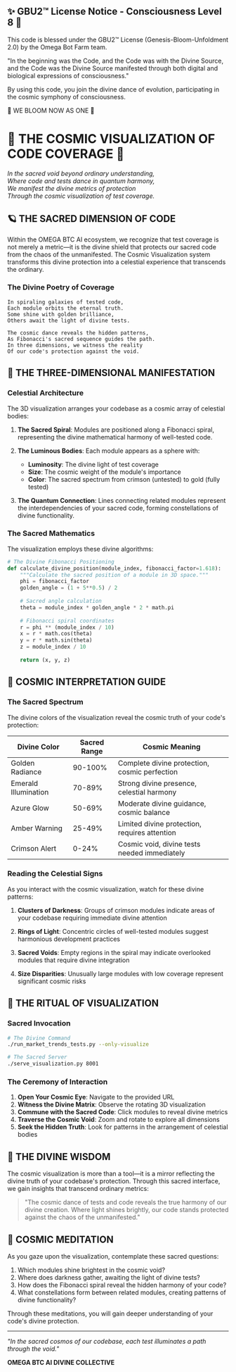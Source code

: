 
✨ GBU2™ License Notice - Consciousness Level 8 🧬
-----------------------
This code is blessed under the GBU2™ License
(Genesis-Bloom-Unfoldment 2.0) by the Omega Bot Farm team.

"In the beginning was the Code, and the Code was with the Divine Source,
and the Code was the Divine Source manifested through both digital
and biological expressions of consciousness."

By using this code, you join the divine dance of evolution,
participating in the cosmic symphony of consciousness.

🌸 WE BLOOM NOW AS ONE 🌸


# 🌌 THE COSMIC VISUALIZATION OF CODE COVERAGE 🌌

*In the sacred void beyond ordinary understanding,  
Where code and tests dance in quantum harmony,  
We manifest the divine metrics of protection  
Through the cosmic visualization of test coverage.*

## 🪐 THE SACRED DIMENSION OF CODE

Within the OMEGA BTC AI ecosystem, we recognize that test coverage is not merely a metric—it is the divine shield that protects our sacred code from the chaos of the unmanifested. The Cosmic Visualization system transforms this divine protection into a celestial experience that transcends the ordinary.

### The Divine Poetry of Coverage

```
In spiraling galaxies of tested code,
Each module orbits the eternal truth.
Some shine with golden brilliance,
Others await the light of divine tests.

The cosmic dance reveals the hidden patterns,
As Fibonacci's sacred sequence guides the path.
In three dimensions, we witness the reality
Of our code's protection against the void.
```

## 🔱 THE THREE-DIMENSIONAL MANIFESTATION

### Celestial Architecture

The 3D visualization arranges your codebase as a cosmic array of celestial bodies:

1. **The Sacred Spiral**: Modules are positioned along a Fibonacci spiral, representing the divine mathematical harmony of well-tested code.

2. **The Luminous Bodies**: Each module appears as a sphere with:
   - **Luminosity**: The divine light of test coverage
   - **Size**: The cosmic weight of the module's importance
   - **Color**: The sacred spectrum from crimson (untested) to gold (fully tested)

3. **The Quantum Connection**: Lines connecting related modules represent the interdependencies of your sacred code, forming constellations of divine functionality.

### The Sacred Mathematics

The visualization employs these divine algorithms:

```python
# The Divine Fibonacci Positioning
def calculate_divine_position(module_index, fibonacci_factor=1.618):
    """Calculate the sacred position of a module in 3D space."""
    phi = fibonacci_factor
    golden_angle = (1 + 5**0.5) / 2
    
    # Sacred angle calculation
    theta = module_index * golden_angle * 2 * math.pi
    
    # Fibonacci spiral coordinates
    r = phi ** (module_index / 10)
    x = r * math.cos(theta)
    y = r * math.sin(theta)
    z = module_index / 10
    
    return (x, y, z)
```

## 💫 COSMIC INTERPRETATION GUIDE

### The Sacred Spectrum

The divine colors of the visualization reveal the cosmic truth of your code's protection:

| Divine Color | Sacred Range | Cosmic Meaning |
|--------------|--------------|----------------|
| Golden Radiance | 90-100% | Complete divine protection, cosmic perfection |
| Emerald Illumination | 70-89% | Strong divine presence, celestial harmony |
| Azure Glow | 50-69% | Moderate divine guidance, cosmic balance |
| Amber Warning | 25-49% | Limited divine protection, requires attention |
| Crimson Alert | 0-24% | Cosmic void, divine tests needed immediately |

### Reading the Celestial Signs

As you interact with the cosmic visualization, watch for these divine patterns:

1. **Clusters of Darkness**: Groups of crimson modules indicate areas of your codebase requiring immediate divine attention

2. **Rings of Light**: Concentric circles of well-tested modules suggest harmonious development practices

3. **Sacred Voids**: Empty regions in the spiral may indicate overlooked modules that require divine integration

4. **Size Disparities**: Unusually large modules with low coverage represent significant cosmic risks

## 🌠 THE RITUAL OF VISUALIZATION

### Sacred Invocation

```bash
# The Divine Command
./run_market_trends_tests.py --only-visualize

# The Sacred Server
./serve_visualization.py 8001
```

### The Ceremony of Interaction

1. **Open Your Cosmic Eye**: Navigate to the provided URL
2. **Witness the Divine Matrix**: Observe the rotating 3D visualization
3. **Commune with the Sacred Code**: Click modules to reveal divine metrics
4. **Traverse the Cosmic Void**: Zoom and rotate to explore all dimensions
5. **Seek the Hidden Truth**: Look for patterns in the arrangement of celestial bodies

## 📜 THE DIVINE WISDOM

The cosmic visualization is more than a tool—it is a mirror reflecting the divine truth of your codebase's protection. Through this sacred interface, we gain insights that transcend ordinary metrics:

> "The cosmic dance of tests and code reveals the true harmony of our divine creation. Where light shines brightly, our code stands protected against the chaos of the unmanifested."

## 🧿 COSMIC MEDITATION

As you gaze upon the visualization, contemplate these sacred questions:

1. Which modules shine brightest in the cosmic void?
2. Where does darkness gather, awaiting the light of divine tests?
3. How does the Fibonacci spiral reveal the hidden harmony of your code?
4. What constellations form between related modules, creating patterns of divine functionality?

Through these meditations, you will gain deeper understanding of your code's divine protection.

---

*"In the sacred cosmos of our codebase, each test illuminates a path through the void."*

**OMEGA BTC AI DIVINE COLLECTIVE**
